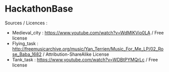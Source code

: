 # HackathonBase

Sources / Licences :
* Medieval_city : https://www.youtube.com/watch?v=WdMlKVio0LA / Free license
* Flying_task : http://freemusicarchive.org/music/Yan_Terrien/Music_For_Me_LP/02_Rose_Baba_1682 /  Attribution-ShareAlike License
* Tank_task : https://www.youtube.com/watch?v=WDBtPYMQrLc / Free license
